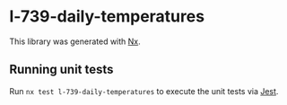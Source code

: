 # l-739-daily-temperatures

This library was generated with [Nx](https://nx.dev).

## Running unit tests

Run `nx test l-739-daily-temperatures` to execute the unit tests via [Jest](https://jestjs.io).
